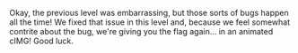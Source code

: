 Okay, the previous level was embarrassing, but those sorts of bugs happen all the time!
We fixed that issue in this level and, because we feel somewhat contrite about the bug, we're giving you the flag again... in an animated cIMG!
Good luck.
